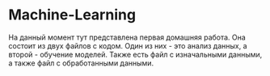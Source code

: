 # Machine-Learning
 
 На данный момент тут представлена первая домашняя работа. Она состоит из двух файлов с кодом. Один из них - это анализ данных, а второй - обучение моделей. Также есть файл с изначальными данными, а также файл с обработанными данными. 
